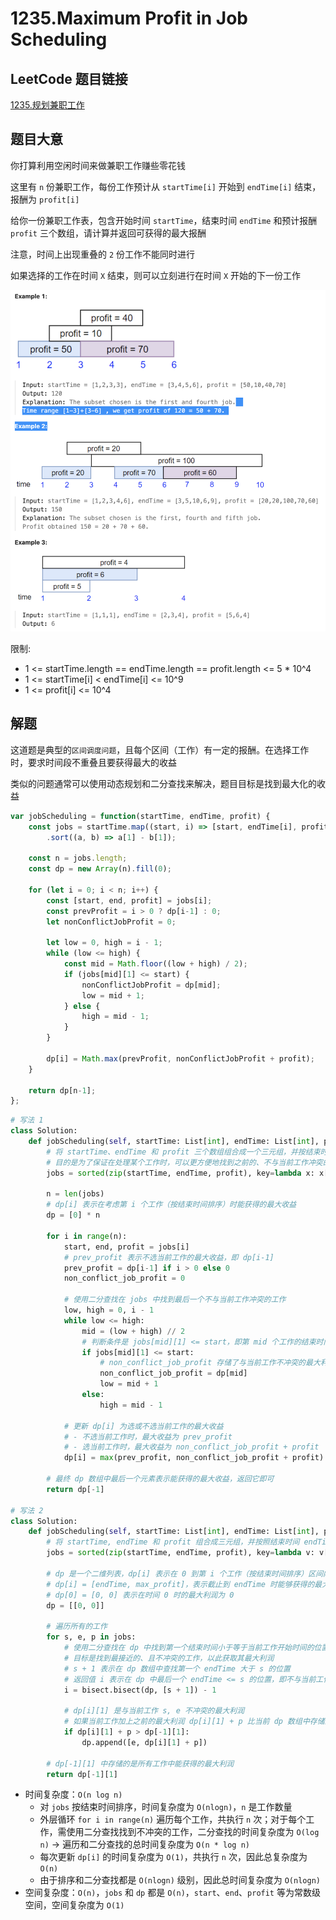 # 1235.Maximum Profit in Job Scheduling

## LeetCode 题目链接

[1235.规划兼职工作](https://leetcode.cn/problems/maximum-profit-in-job-scheduling/)

## 题目大意

你打算利用空闲时间来做兼职工作赚些零花钱

这里有 `n` 份兼职工作，每份工作预计从 `startTime[i]` 开始到 `endTime[i]` 结束，报酬为 `profit[i]`

给你一份兼职工作表，包含开始时间 `startTime`，结束时间 `endTime` 和预计报酬 `profit` 三个数组，请计算并返回可获得的最大报酬

注意，时间上出现重叠的 `2` 份工作不能同时进行

如果选择的工作在时间 `X` 结束，则可以立刻进行在时间 `X` 开始的下一份工作

![example1235.png](images/example1235.png)

限制:
- 1 <= startTime.length == endTime.length == profit.length <= 5 * 10^4
- 1 <= startTime[i] < endTime[i] <= 10^9
- 1 <= profit[i] <= 10^4

## 解题

这道题是典型的`区间调度问题`，且每个区间（工作）有一定的报酬。在选择工作时，要求时间段不重叠且要获得最大的收益

类似的问题通常可以使用动态规划和二分查找来解决，题目目标是找到最大化的收益

```js
var jobScheduling = function(startTime, endTime, profit) {
    const jobs = startTime.map((start, i) => [start, endTime[i], profit[i]])
        .sort((a, b) => a[1] - b[1]);
    
    const n = jobs.length;
    const dp = new Array(n).fill(0);

    for (let i = 0; i < n; i++) {
        const [start, end, profit] = jobs[i];
        const prevProfit = i > 0 ? dp[i-1] : 0;
        let nonConflictJobProfit = 0;
        
        let low = 0, high = i - 1;
        while (low <= high) {
            const mid = Math.floor((low + high) / 2);
            if (jobs[mid][1] <= start) {
                nonConflictJobProfit = dp[mid];
                low = mid + 1;
            } else {
                high = mid - 1;
            }
        }
        
        dp[i] = Math.max(prevProfit, nonConflictJobProfit + profit);
    }
    
    return dp[n-1];
};
```
```python
# 写法 1
class Solution:
    def jobScheduling(self, startTime: List[int], endTime: List[int], profit: List[int]) -> int:
        # 将 startTime、endTime 和 profit 三个数组组合成一个三元组，并按结束时间进行排序
        # 目的是为了保证在处理某个工作时，可以更方便地找到之前的、不与当前工作冲突的工作
        jobs = sorted(zip(startTime, endTime, profit), key=lambda x: x[1])

        n = len(jobs)
        # dp[i] 表示在考虑第 i 个工作（按结束时间排序）时能获得的最大收益
        dp = [0] * n

        for i in range(n):
            start, end, profit = jobs[i]
            # prev_profit 表示不选当前工作的最大收益，即 dp[i-1]
            prev_profit = dp[i-1] if i > 0 else 0
            non_conflict_job_profit = 0
            
            # 使用二分查找在 jobs 中找到最后一个不与当前工作冲突的工作
            low, high = 0, i - 1
            while low <= high:
                mid = (low + high) // 2
                # 判断条件是 jobs[mid][1] <= start，即第 mid 个工作的结束时间必须小于等于当前工作的开始时间
                if jobs[mid][1] <= start:
                    # non_conflict_job_profit 存储了与当前工作不冲突的最大利润值
                    non_conflict_job_profit = dp[mid]
                    low = mid + 1
                else:
                    high = mid - 1
            
            # 更新 dp[i] 为选或不选当前工作的最大收益
            # - 不选当前工作时，最大收益为 prev_profit
            # - 选当前工作时，最大收益为 non_conflict_job_profit + profit
            dp[i] = max(prev_profit, non_conflict_job_profit + profit)
        
        # 最终 dp 数组中最后一个元素表示能获得的最大收益，返回它即可
        return dp[-1]

# 写法 2
class Solution:
    def jobScheduling(self, startTime: List[int], endTime: List[int], profit: List[int]) -> int:
        # 将 startTime, endTime 和 profit 组合成三元组，并按照结束时间 endTime 进行排序
        jobs = sorted(zip(startTime, endTime, profit), key=lambda v: v[1])

        # dp 是一个二维列表，dp[i] 表示在 0 到第 i 个工作（按结束时间排序）区间内能获得的最大利润
        # dp[i] = [endTime, max_profit]，表示截止到 endTime 时能够获得的最大收益为 max_profit
        # dp[0] = [0, 0] 表示在时间 0 时的最大利润为 0
        dp = [[0, 0]]

        # 遍历所有的工作
        for s, e, p in jobs:
            # 使用二分查找在 dp 中找到第一个结束时间小于等于当前工作开始时间的位置
            # 目标是找到最接近的、且不冲突的工作，以此获取其最大利润
            # s + 1 表示在 dp 数组中查找第一个 endTime 大于 s 的位置
            # 返回值 i 表示在 dp 中最后一个 endTime <= s 的位置，即不与当前工作 s, e 冲突的最大利润位置
            i = bisect.bisect(dp, [s + 1]) - 1
            
            # dp[i][1] 是与当前工作 s, e 不冲突的最大利润
            # 如果当前工作加上之前的最大利润 dp[i][1] + p 比当前 dp 数组中存储的最大利润 dp[-1][1] 大，则将当前工作 e, dp[i][1] + p 添加到 dp 中
            if dp[i][1] + p > dp[-1][1]:
                dp.append([e, dp[i][1] + p])

        # dp[-1][1] 中存储的是所有工作中能获得的最大利润
        return dp[-1][1]
```

- 时间复杂度：`O(n log n)`
  - 对 `jobs` 按结束时间排序，时间复杂度为 `O(nlogn)`，`n` 是工作数量
  - 外层循环 `for i in range(n)` 遍历每个工作，共执行 `n` 次；对于每个工作，需使用二分查找找到不冲突的工作，二分查找的时间复杂度为 `O(log n)` -> 遍历和二分查找的总时间复杂度为 `O(n * log n)`
  - 每次更新 `dp[i]` 的时间复杂度为 `O(1)`，共执行 `n` 次，因此总复杂度为 `O(n)`
  - 由于排序和二分查找都是 `O(nlogn)` 级别，因此总时间复杂度为 `O(nlogn)`
- 空间复杂度：`O(n)`，`jobs` 和 `dp` 都是 `O(n)`，`start`、`end`、`profit` 等为常数级空间，空间复杂度为 `O(1)`